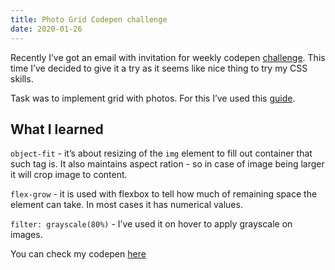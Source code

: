 ```yaml
---
title: Photo Grid Codepen challenge
date: 2020-01-26
---
```


Recently I’ve got an email with invitation for weekly codepen [challenge](https://codepen.io/challenges/2020/january/3). This time I’ve decided to give it a try as it seems like nice thing to try my CSS skills.

Task was to implement grid with photos. For this I’ve used this [guide](https://css-tricks.com/adaptive-photo-layout-with-flexbox/).

## What I learned

`object-fit` - it’s about resizing of the `img` element to fill out container that such tag is. It also maintains aspect ration - so in case of image being larger it will crop image to content.

`flex-grow` - it is used with flexbox to tell how much of remaining space the element can take. In most cases it has numerical values.

`filter: grayscale(80%)` - I’ve used it on hover to apply grayscale on images.

You can check my codepen [here](https://codepen.io/krzysztofzuraw/pen/povqRXK)
